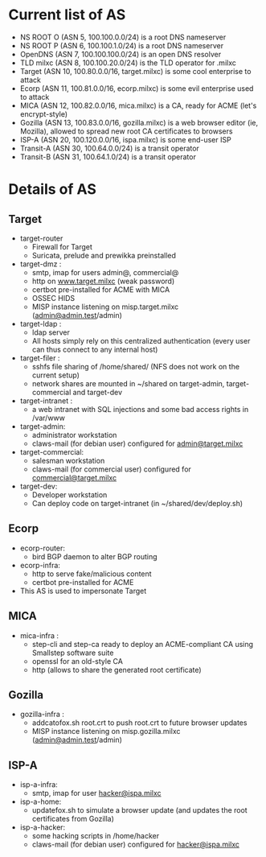 # Current list of AS

* NS ROOT O (ASN 5, 100.100.0.0/24) is a root DNS nameserver
* NS ROOT P (ASN 6, 100.100.1.0/24) is a root DNS nameserver
* OpenDNS (ASN 7, 100.100.100.0/24) is an open DNS resolver
* TLD milxc (ASN 8, 100.100.20.0/24) is the TLD operator for .milxc
* Target (ASN 10, 100.80.0.0/16, target.milxc) is some cool enterprise to attack
* Ecorp (ASN 11, 100.81.0.0/16, ecorp.milxc) is some evil enterprise used to attack
* MICA (ASN 12, 100.82.0.0/16, mica.milxc) is a CA, ready for ACME (let's encrypt-style)
* Gozilla (ASN 13, 100.83.0.0/16, gozilla.milxc) is a web browser editor (ie, Mozilla), allowed to spread new root CA certificates to browsers
* ISP-A (ASN 20, 100.120.0.0/16, ispa.milxc) is some end-user ISP
* Transit-A (ASN 30, 100.64.0.0/24) is a transit operator
* Transit-B (ASN 31, 100.64.1.0/24) is a transit operator

# Details of AS

## Target

* target-router
  * Firewall for Target
  * Suricata, prelude and prewikka preinstalled
* target-dmz :
  * smtp, imap for users admin@, commercial@
  * http on www.target.milxc (weak password)
  * certbot pre-installed for ACME with MICA
  * OSSEC HIDS
  * MISP instance listening on misp.target.milxc (admin@admin.test/admin)
* target-ldap :
  * ldap server
  * All hosts simply rely on this centralized authentication (every user can thus connect to any internal host)
* target-filer :
  * sshfs file sharing of /home/shared/ (NFS does not work on the current setup)
  * network shares are mounted in ~/shared on target-admin, target-commercial and target-dev
* target-intranet :
  * a web intranet with SQL injections and some bad access rights in /var/www
* target-admin:
  * administrator workstation
  * claws-mail (for debian user) configured for admin@target.milxc
* target-commercial:
  * salesman workstation
  * claws-mail (for commercial user) configured for commercial@target.milxc
* target-dev:
  * Developer workstation
  * Can deploy code on target-intranet (in ~/shared/dev/deploy.sh)

## Ecorp

* ecorp-router:
  * bird BGP daemon to alter BGP routing
* ecorp-infra:
  * http to serve fake/malicious content
  * certbot pre-installed for ACME
* This AS is used to impersonate Target

## MICA

* mica-infra :
  * step-cli and step-ca ready to deploy an ACME-compliant CA using Smallstep software suite
  * openssl for an old-style CA
  * http (allows to share the generated root certificate)

## Gozilla

* gozilla-infra :
  * addcatofox.sh root.crt to push root.crt to future browser updates
  * MISP instance listening on misp.gozilla.milxc (admin@admin.test/admin)



## ISP-A

* isp-a-infra:
  * smtp, imap for user hacker@ispa.milxc
* isp-a-home:
  * updatefox.sh to simulate a browser update (and updates the root certificates from Gozilla)
* isp-a-hacker:
  * some hacking scripts in /home/hacker
  * claws-mail (for debian user) configured for hacker@ispa.milxc
